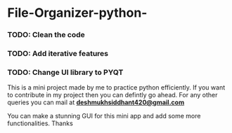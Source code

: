 # File-Organizer-python-

### TODO: Clean the code
### TODO: Add iterative features
### TODO: Change UI library to PYQT
This is a mini project made by me to practice python efficiently.
If you want to contribute in my project then you can defintly go ahead.
For any other queries you can mail at **deshmukhsiddhant420@gmail.com**


You can make a stunning GUI for this mini app and add some more functionalities.
Thanks


